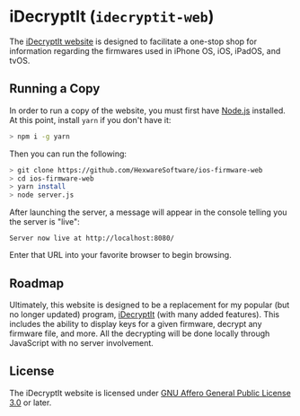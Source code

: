 # iDecryptIt (`idecryptit-web`)

The [iDecryptIt website](http://idecryptit.com/) is designed to facilitate a one-stop shop for information regarding the firmwares used in iPhone OS, iOS, iPadOS, and tvOS.

## Running a Copy

In order to run a copy of the website, you must first have [Node.js](https://nodejs.org/en/) installed.
At this point, install `yarn` if you don't have it:

```bash
> npm i -g yarn
```

Then you can run the following:

```bash
> git clone https://github.com/HexwareSoftware/ios-firmware-web
> cd ios-firmware-web
> yarn install
> node server.js
```

After launching the server, a message will appear in the console telling you the server is "live":
```
Server now live at http://localhost:8080/
```
Enter that URL into your favorite browser to begin browsing.

## Roadmap

Ultimately, this website is designed to be a replacement for my popular (but no longer updated) program, [iDecryptIt](https://sourceforge.net/projects/idecryptit/) (with many added features).
This includes the ability to display keys for a given firmware, decrypt any firmware file, and more.
All the decrypting will be done locally through JavaScript with no server involvement.

## License

The iDecryptIt website is licensed under [GNU Affero General Public License 3.0](https://www.gnu.org/licenses/agpl-3.0.en.html) or later.